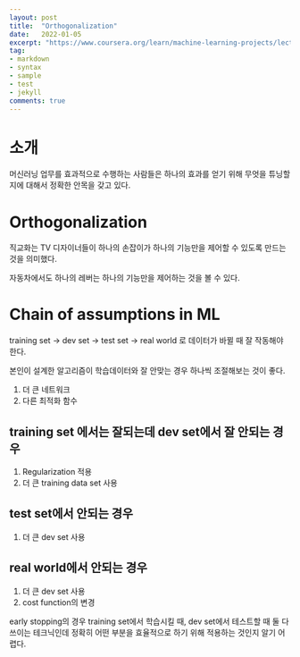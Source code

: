 ```yaml
---
layout: post
title:  "Orthogonalization"
date:   2022-01-05
excerpt: "https://www.coursera.org/learn/machine-learning-projects/lecture/FRvQe/orthogonalization"
tag:
- markdown 
- syntax
- sample
- test
- jekyll
comments: true
---
```






# 소개

머신러닝 업무를 효과적으로 수행하는 사람들은 하나의 효과를 얻기 위해 무엇을 튜닝할지에 대해서 정확한 안목을 갖고 있다.





# Orthogonalization

직교화는 TV 디자이너들이 하나의 손잡이가 하나의 기능만을 제어할 수 있도록 만드는 것을 의미했다.

자동차에서도 하나의 레버는 하나의 기능만을 제어하는 것을 볼 수 있다.





# Chain of assumptions in ML

training set -> dev set -> test set -> real world 로 데이터가 바뀔 때 잘 작동해야 한다.

본인이 설계한 알고리즘이 학습데이터와 잘 안맞는 경우 하나씩 조절해보는 것이 좋다.

1. 더 큰 네트워크
2. 다른 최적화 함수



## training set 에서는 잘되는데 dev set에서 잘 안되는 경우

1. Regularization 적용
2. 더 큰 training data set 사용



## test set에서 안되는 경우

1. 더 큰 dev set 사용



## real world에서 안되는 경우

1. 더 큰 dev set 사용
2. cost function의 변경



early stopping의 경우 training set에서 학습시킬 때, dev set에서 테스트할 때 둘 다 쓰이는 테크닉인데 정확히 어떤 부분을 효율적으로 하기 위해 적용하는 것인지 알기 어렵다.

